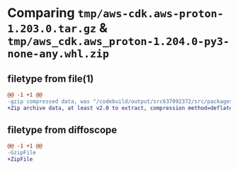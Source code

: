 # Comparing `tmp/aws-cdk.aws-proton-1.203.0.tar.gz` & `tmp/aws_cdk.aws_proton-1.204.0-py3-none-any.whl.zip`

## filetype from file(1)

```diff
@@ -1 +1 @@
-gzip compressed data, was "/codebuild/output/src637092372/src/packages/@aws-cdk/aws-proton/dist/python/aws-cdk.aws-proton-1.203.0.tar", last modified: Wed May 31 18:47:34 2023, max compression
+Zip archive data, at least v2.0 to extract, compression method=deflate
```

## filetype from diffoscope

```diff
@@ -1 +1 @@
-GzipFile
+ZipFile
```

